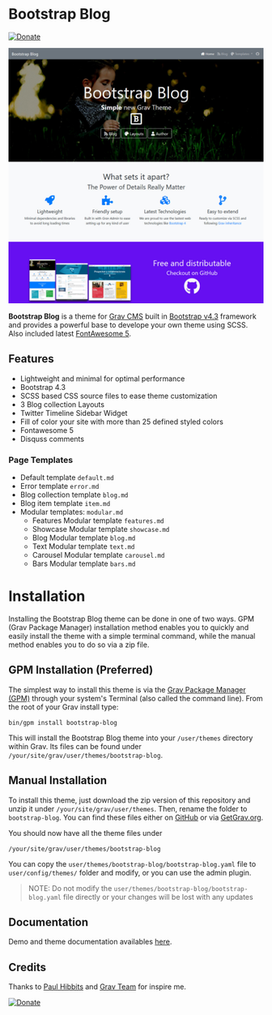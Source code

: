 # Bootstrap Blog

[![Donate](https://img.shields.io/badge/Donate-PayPal-green.svg)](https://www.paypal.com/cgi-bin/webscr?cmd=_s-xclick&hosted_button_id=94NYK2VQA253G)

![](screenshot.jpg)

**Bootstrap Blog** is a theme for [Grav CMS](http://github.com/getgrav/grav) built in [Bootstrap v4.3](https://getbootstrap.com/docs/) framework and provides a powerful base to develope your own theme using SCSS. Also included latest [FontAwesome 5](https://fontawesome.com/).

## Features

* Lightweight and minimal for optimal performance
* Bootstrap 4.3
* SCSS based CSS source files to ease theme customization
* 3 Blog collection Layouts
* Twitter Timeline Sidebar Widget
* Fill of color your site with more than 25 defined styled colors
* Fontawesome 5
* Disquss comments

### Page Templates

* Default template `default.md`
* Error template `error.md`
* Blog collection template `blog.md`
* Blog item template `item.md`
* Modular templates: `modular.md`
  * Features Modular template `features.md`
  * Showcase Modular template `showcase.md`
  * Blog Modular template `blog.md`
  * Text Modular template `text.md`
  * Carousel Modular template `carousel.md`
  * Bars Modular template `bars.md`

# Installation

Installing the Bootstrap Blog theme can be done in one of two ways. GPM (Grav Package Manager) installation method enables you to quickly and easily install the theme with a simple terminal command, while the manual method enables you to do so via a zip file.

## GPM Installation (Preferred)

The simplest way to install this theme is via the [Grav Package Manager (GPM)](http://learn.getgrav.org/advanced/grav-gpm) through your system's Terminal (also called the command line). From the root of your Grav install type:

    bin/gpm install bootstrap-blog

This will install the Bootstrap Blog theme into your `/user/themes` directory within Grav. Its files can be found under `/your/site/grav/user/themes/bootstrap-blog`.

## Manual Installation

To install this theme, just download the zip version of this repository and unzip it under `/your/site/grav/user/themes`. Then, rename the folder to `bootstrap-blog`. You can find these files either on [GitHub](https://github.com/ayozehd/bootstrap-blog) or via [GetGrav.org](https://getgrav.org/downloads/themes).

You should now have all the theme files under

    /your/site/grav/user/themes/bootstrap-blog

You can copy the `user/themes/bootstrap-blog/bootstrap-blog.yaml` file to `user/config/themes/` folder and modify, or you can use the admin plugin.

> NOTE: Do not modify the `user/themes/bootstrap-blog/bootstrap-blog.yaml` file directly or your changes will be lost with any updates

## Documentation

Demo and theme documentation availables [here](https://bootstrap-blog.ayozehd.com).

## Credits

Thanks to [Paul Hibbits](https://hibbittsdesign.org) and [Grav Team](https://getgrav.com/) for inspire me.

[![Donate](https://www.paypalobjects.com/en_US/i/btn/btn_donate_LG.gif)](https://www.paypal.com/cgi-bin/webscr?cmd=_s-xclick&hosted_button_id=94NYK2VQA253G)